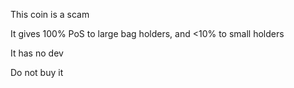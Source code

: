 This coin is a scam

It gives 100% PoS to large bag holders, and <10% to small holders

It has no dev

Do not buy it

